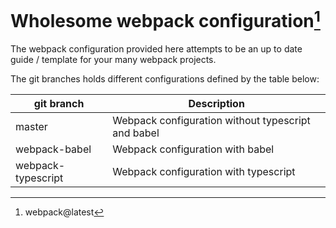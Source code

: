 # Wholesome webpack configuration[^1]

[^1]: webpack@latest

The webpack configuration provided here attempts to be an up to date guide / template for your many webpack projects. 

The git branches holds different configurations defined by the table below:

| git branch         | Description                                        |
|--------------------|----------------------------------------------------|
| master             | Webpack configuration without typescript and babel |
| webpack-babel      | Webpack configuration with babel                   |
| webpack-typescript | Webpack configuration with typescript              |
